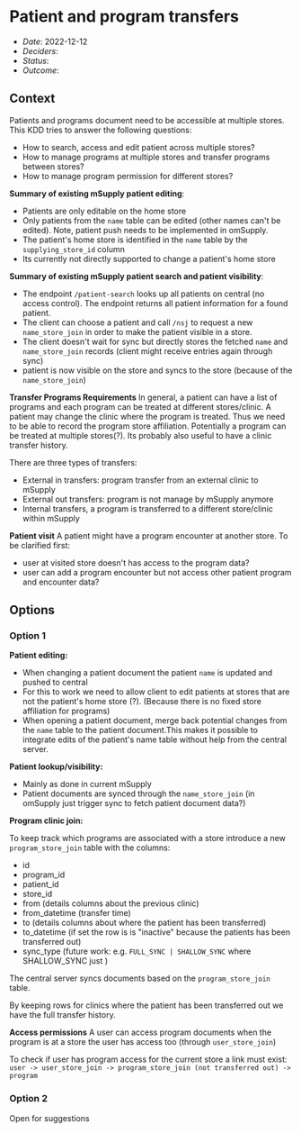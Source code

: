 # Patient and program transfers

- _Date_: 2022-12-12
- _Deciders_:
- _Status_:
- _Outcome_:

## Context

Patients and programs document need to be accessible at multiple stores.
This KDD tries to answer the following questions:

- How to search, access and edit patient across multiple stores?
- How to manage programs at multiple stores and transfer programs between stores?
- How to manage program permission for different stores?

**Summary of existing mSupply patient editing**:

- Patients are only editable on the home store
- Only patients from the `name` table can be edited (other names can't be edited). Note, patient push needs to be implemented in omSupply.
- The patient's home store is identified in the `name` table by the `supplying_store_id` column
- Its currently not directly supported to change a patient's home store

**Summary of existing mSupply patient search and patient visibility**:

- The endpoint `/patient-search` looks up all patients on central (no access control). The endpoint returns all patient information for a found patient.
- The client can choose a patient and call `/nsj` to request a new `name_store_join` in order to make the patient visible in a store.
- The client doesn't wait for sync but directly stores the fetched `name` and `name_store_join` records (client might receive entries again through sync)
- patient is now visible on the store and syncs to the store (because of the `name_store_join`)

**Transfer Programs Requirements**
In general, a patient can have a list of programs and each program can be treated at different stores/clinic.
A patient may change the clinic where the program is treated.
Thus we need to be able to record the program store affiliation.
Potentially a program can be treated at multiple stores(?).
Its probably also useful to have a clinic transfer history.

There are three types of transfers:

- External in transfers: program transfer from an external clinic to mSupply
- External out transfers: program is not manage by mSupply anymore
- Internal transfers, a program is transferred to a different store/clinic within mSupply

**Patient visit**
A patient might have a program encounter at another store.
To be clarified first:

- user at visited store doesn't has access to the program data?
- user can add a program encounter but not access other patient program and encounter data?

## Options

### Option 1

**Patient editing:**

- When changing a patient document the patient `name` is updated and pushed to central
- For this to work we need to allow client to edit patients at stores that are not the patient's home store (?). (Because there is no fixed store affiliation for programs)
- When opening a patient document, merge back potential changes from the `name` table to the patient document.This makes it possible to integrate edits of the patient's name table without help from the central server.

**Patient lookup/visibility:**

- Mainly as done in current mSupply
- Patient documents are synced through the `name_store_join` (in omSupply just trigger sync to fetch patient document data?)

**Program clinic join:**

To keep track which programs are associated with a store introduce a new `program_store_join` table with the columns:

- id
- program_id
- patient_id
- store_id
- from (details columns about the previous clinic)
- from_datetime (transfer time)
- to (details columns about where the patient has been transferred)
- to_datetime (if set the row is is "inactive" because the patients has been transferred out)
- sync_type (future work: e.g. `FULL_SYNC | SHALLOW_SYNC` where SHALLOW_SYNC just )

The central server syncs documents based on the `program_store_join` table.

By keeping rows for clinics where the patient has been transferred out we have the full transfer history.

**Access permissions**
A user can access program documents when the program is at a store the user has access too (through `user_store_join`)

To check if user has program access for the current store a link must exist:
`user -> user_store_join -> program_store_join (not transferred out) -> program`

### Option 2

Open for suggestions
